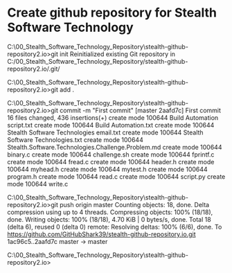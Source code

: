 
# Create github repository for Stealth Software Technology 
C:\00_Stealth_Software_Technology_Repository\stealth-github-repository2.io>git init
Reinitialized existing Git repository in C:/00_Stealth_Software_Technology_Repository/stealth-github-repository2.io/.git/

C:\00_Stealth_Software_Technology_Repository\stealth-github-repository2.io>git add .

C:\00_Stealth_Software_Technology_Repository\stealth-github-repository2.io>git commit -m "First commit"
[master 2aafd7c] First commit
 16 files changed, 436 insertions(+)
 create mode 100644 Build Automation script.txt
 create mode 100644 Build Automation.txt
 create mode 100644 Stealth Software Technologies email.txt
 create mode 100644 Stealth Software Technologies.txt
 create mode 100644 Stealth.Software.Technologies.Challenge.Problem.md
 create mode 100644 binary.c
 create mode 100644 challenge.sh
 create mode 100644 fprintf.c
 create mode 100644 fread.c
 create mode 100644 header.h
 create mode 100644 myhead.h
 create mode 100644 mytest.h
 create mode 100644 program.h
 create mode 100644 read.c
 create mode 100644 script.py
 create mode 100644 write.c

C:\00_Stealth_Software_Technology_Repository\stealth-github-repository2.io>git push origin master
Counting objects: 18, done.
Delta compression using up to 4 threads.
Compressing objects: 100% (18/18), done.
Writing objects: 100% (18/18), 4.70 KiB | 0 bytes/s, done.
Total 18 (delta 6), reused 0 (delta 0)
remote: Resolving deltas: 100% (6/6), done.
To https://github.com/GitHubShark39/stealth-github-repository.io.git
   1ac96c5..2aafd7c  master -> master

C:\00_Stealth_Software_Technology_Repository\stealth-github-repository2.io>